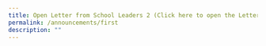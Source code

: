 ```yaml
---
title: Open Letter from School Leaders 2 (Click here to open the Letter)
permalink: /announcements/first
description: ""
---
```


